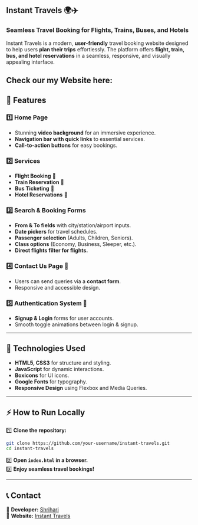 ## **Instant Travels** 🌍✈️  
### **Seamless Travel Booking for Flights, Trains, Buses, and Hotels**  

Instant Travels is a modern, **user-friendly** travel booking website designed to help users **plan their trips** effortlessly. The platform offers **flight, train, bus, and hotel reservations** in a seamless, responsive, and visually appealing interface.

Check our my Website here: 
---

## **🚀 Features**  

### **1️⃣ Home Page**  
- Stunning **video background** for an immersive experience.  
- **Navigation bar with quick links** to essential services.  
- **Call-to-action buttons** for easy bookings.  

### **2️⃣ Services**  
- **Flight Booking** 🛫  
- **Train Reservation** 🚆  
- **Bus Ticketing** 🚌  
- **Hotel Reservations** 🏨  

### **3️⃣ Search & Booking Forms**  
- **From & To fields** with city/station/airport inputs.  
- **Date pickers** for travel schedules.  
- **Passenger selection** (Adults, Children, Seniors).  
- **Class options** (Economy, Business, Sleeper, etc.).  
- **Direct flights filter for flights.**  

### **4️⃣ Contact Us Page** 📩  
- Users can send queries via a **contact form**.  
- Responsive and accessible design.  

### **5️⃣ Authentication System** 🔐  
- **Signup & Login** forms for user accounts.  
- Smooth toggle animations between login & signup.  


---

## **🎨 Technologies Used**  

- **HTML5, CSS3** for structure and styling.  
- **JavaScript** for dynamic interactions.  
- **Boxicons** for UI icons.  
- **Google Fonts** for typography.  
- **Responsive Design** using Flexbox and Media Queries.  

---

## **⚡ How to Run Locally**  

1️⃣ **Clone the repository:**  
```bash
git clone https://github.com/your-username/instant-travels.git
cd instant-travels
```
2️⃣ **Open `index.html` in a browser.**  
3️⃣ **Enjoy seamless travel bookings!**  

---

## **📞 Contact**  
🔹 **Developer:** [Shrihari](https://github.com/Shrihari6105)  
🔹 **Website:** [Instant Travels](https://yourwebsite.com)  
